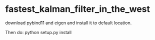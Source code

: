 # fastest_kalman_filter_in_the_west

download pybind11 and eigen and install it to default location.

Then do:
python setup.py install
